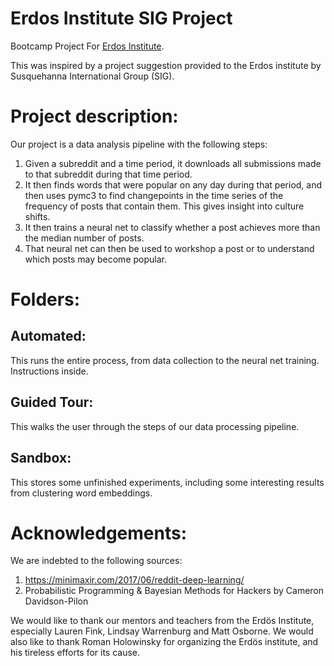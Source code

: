 # Erdos Institute SIG Project
Bootcamp Project For [Erdos Institute](https://www.erdosinstitute.org/).

This was inspired by a project suggestion provided to the Erdos institute by Susquehanna International Group (SIG).

# Project description:
Our project is a data analysis pipeline with the following steps:

1. Given a subreddit and a time period, it downloads all submissions made to that subreddit during that time period.
2. It then finds words that were popular on any day during that period, and then uses pymc3 to find changepoints in the time series of the frequency of posts that contain them. This gives insight into culture shifts.
3. It then trains a neural net to classify whether a post achieves more than the median number of posts. 
4. That neural net can then be used to workshop a post or to understand which posts may become popular. 

# Folders:

## Automated:

This runs the entire process, from data collection to the neural net training. Instructions inside.

## Guided Tour:

This walks the user through the steps of our data processing pipeline.

## Sandbox:

This stores some unfinished experiments, including some interesting results from clustering word embeddings.

# Acknowledgements:

We are indebted to the following sources:

1. https://minimaxir.com/2017/06/reddit-deep-learning/
2. Probabilistic Programming & Bayesian Methods for Hackers by Cameron Davidson-Pilon

We would like to thank our mentors and teachers from the Erdös Institute, especially Lauren Fink, Lindsay Warrenburg and Matt Osborne. We would also like to thank Roman Holowinsky for organizing the Erdös institute, and his tireless efforts for its cause.
